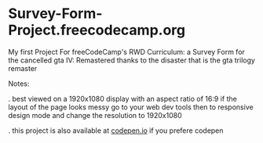 # Survey-Form-Project.freecodecamp.org
My first Project For freeCodeCamp's RWD Curriculum: a Survey Form for the cancelled gta IV: Remastered thanks to the disaster that is the gta trilogy remaster

Notes:

. best viewed on a 1920x1080 display with an aspect ratio of 16:9 if the layout of the page looks messy go to your web dev tools then to responsive design mode and change the resolution to 1920x1080

. this project is also available at <a href="https://codepen.io/Launchday-is-Move-Day/pen/qBKMEeJ">codepen.io</a> if you prefere codepen
